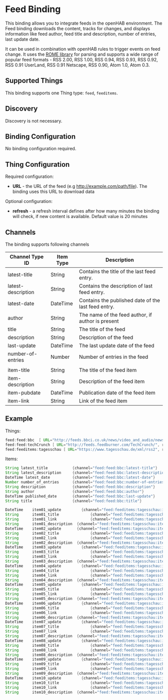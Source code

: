 # Feed Binding

This binding allows you to integrate feeds in the openHAB environment.
The Feed binding downloads the content, tracks for changes, and displays information like feed author, feed title and description, number of entries, last update date.

It can be used in combination with openHAB rules to trigger events on feed change.
It uses the [ROME library](https://rometools.github.io/rome/index.html) for parsing
and supports a wide range of popular feed formats - RSS 2.00, RSS 1.00, RSS 0.94, RSS 0.93, RSS 0.92, RSS 0.91 UserLand,
RSS 0.91 Netscape, RSS 0.90, Atom 1.0, Atom 0.3.

## Supported Things

This binding supports one Thing type: `feed`, `feeditems`.

## Discovery

Discovery is not necessary.

## Binding Configuration

No binding configuration required.

## Thing Configuration

Required configuration:

- **URL** - the URL of the feed (e.g <http://example.com/path/file>). The binding uses this URL to download data

Optional configuration:

- **refresh** - a refresh interval defines after how many minutes the binding will check, if new content is available. Default value is 20 minutes

## Channels

The binding supports following channels

| Channel Type ID    | Item Type | Description                                         |
|--------------------|-----------|-----------------------------------------------------|
| latest-title       | String    | Contains the title of the last feed entry.          |
| latest-description | String    | Contains the description of last feed entry.        |
| latest-date        | DateTime  | Contains the published date of the last feed entry. |
| author             | String    | The name of the feed author, if author is present   |
| title              | String    | The title of the feed                               |
| description        | String    | Description of the feed                             |
| last-update        | DateTime  | The last update date of the feed                    |
| number-of-entries  | Number    | Number of entries in the feed                       |
|                    |           |                                                     |
| item-title         | String    | The title of the feed item                          |
| item-description   | String    | Description of the feed item                        |
| item-pubdate       | DateTime  | Publication date of the feed item                   |
| item-link          | String    | Link of the feed item                               |


## Example

Things:

```java
feed:feed:bbc  [ URL="http://feeds.bbci.co.uk/news/video_and_audio/news_front_page/rss.xml?edition=uk"]
feed:feed:techCrunch [ URL="http://feeds.feedburner.com/TechCrunch/", refresh=60]
feed:feeditems:tagesschau [ URL="https://www.tagesschau.de/xml/rss2", refresh=30]
```

Items:

```java
String latest_title           {channel="feed:feed:bbc:latest-title"}
String latest_description     {channel="feed:feed:bbc:latest-description"}
DateTime latest_date          {channel="feed:feed:bbc:latest-date"}
Number number_of_entries      {channel="feed:feed:bbc:number-of-entries"}
String description            {channel="feed:feed:bbc:description"}
String author                 {channel="feed:feed:bbc:author"}
DateTime published_date       {channel="feed:feed:bbc:last-update"}
String title                  {channel="feed:feed:bbc:title"}

DateTime	item01_update	      {channel="feed:feeditems:tagesschau:item01#item-pubdate"}
String		item01_title			  {channel="feed:feeditems:tagesschau:item01#item-title"}
String		item01_link				  {channel="feed:feeditems:tagesschau:item01#item-link"}
String		item01_description	{channel="feed:feeditems:tagesschau:item01#item-description"}
DateTime	item02_update     	{channel="feed:feeditems:tagesschau:item02#item-pubdate"}
String		item02_title			  {channel="feed:feeditems:tagesschau:item02#item-title"}
String		item02_link				  {channel="feed:feeditems:tagesschau:item02#item-link"}
String		item02_description	{channel="feed:feeditems:tagesschau:item02#item-description"}
DateTime	item03_update	      {channel="feed:feeditems:tagesschau:item03#item-pubdate"}
String		item03_title			  {channel="feed:feeditems:tagesschau:item03#item-title"}
String		item03_link				  {channel="feed:feeditems:tagesschau:item03#item-link"}
String		item03_description	{channel="feed:feeditems:tagesschau:item03#item-description"}
DateTime	item04_update	      {channel="feed:feeditems:tagesschau:item04#item-pubdate"}
String		item04_title			  {channel="feed:feeditems:tagesschau:item04#item-title"}
String		item04_link				  {channel="feed:feeditems:tagesschau:item04#item-link"}
String		item04_description	{channel="feed:feeditems:tagesschau:item04#item-description"}
DateTime	item05_update	      {channel="feed:feeditems:tagesschau:item05#item-pubdate"}
String		item05_title			  {channel="feed:feeditems:tagesschau:item05#item-title"}
String		item05_link				  {channel="feed:feeditems:tagesschau:item05#item-link"}
String		item05_description	{channel="feed:feeditems:tagesschau:item05#item-description"}
DateTime	item06_update	      {channel="feed:feeditems:tagesschau:item06#item-pubdate"}
String		item06_title			  {channel="feed:feeditems:tagesschau:item06#item-title"}
String		item06_link				  {channel="feed:feeditems:tagesschau:item06#item-link"}
String		item06_description	{channel="feed:feeditems:tagesschau:item06#item-description"}
DateTime	item07_update	      {channel="feed:feeditems:tagesschau:item07#item-pubdate"}
String		item07_title			  {channel="feed:feeditems:tagesschau:item07#item-title"}
String		item07_link				  {channel="feed:feeditems:tagesschau:item07#item-link"}
String		item07_description	{channel="feed:feeditems:tagesschau:item07#item-description"}
DateTime	item08_update	      {channel="feed:feeditems:tagesschau:item08#item-pubdate"}
String		item08_title			  {channel="feed:feeditems:tagesschau:item08#item-title"}
String		item08_link				  {channel="feed:feeditems:tagesschau:item08#item-link"}
String		item08_description	{channel="feed:feeditems:tagesschau:item08#item-description"}
DateTime	item09_update	      {channel="feed:feeditems:tagesschau:item09#item-pubdate"}
String		item09_title			  {channel="feed:feeditems:tagesschau:item09#item-title"}
String		item09_link				  {channel="feed:feeditems:tagesschau:item09#item-link"}
String		item09_description	{channel="feed:feeditems:tagesschau:item09#item-description"}
DateTime	item10_update	      {channel="feed:feeditems:tagesschau:item10#item-pubdate"}
String		item10_title			  {channel="feed:feeditems:tagesschau:item10#item-title"}
String		item10_link				  {channel="feed:feeditems:tagesschau:item10#item-link"}
String		item10_description	{channel="feed:feeditems:tagesschau:item10#item-description"}
```
